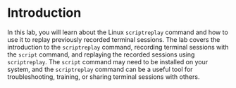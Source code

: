 # Introduction

In this lab, you will learn about the Linux `scriptreplay` command and how to use it to replay previously recorded terminal sessions. The lab covers the introduction to the `scriptreplay` command, recording terminal sessions with the `script` command, and replaying the recorded sessions using `scriptreplay`. The `script` command may need to be installed on your system, and the `scriptreplay` command can be a useful tool for troubleshooting, training, or sharing terminal sessions with others.
